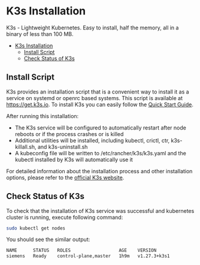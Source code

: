 # K3s Installation
K3s - Lightweight Kubernetes. Easy to install, half the memory, all in a binary of less than 100 MB.
- [K3s Installation](#k3s-installation)
  - [Install Script](#install-script)
  - [Check Status of K3s](#check-status-of-k3s)

## Install Script
K3s provides an installation script that is a convenient way to install it as a service on systemd or openrc based systems. This script is available at https://get.k3s.io. To install K3s you can easily follow the [Quick Start Guide](https://docs.k3s.io/quick-start).

After running this installation:
* The K3s service will be configured to automatically restart after node reboots or if the process crashes or is killed
* Additional utilities will be installed, including kubectl, crictl, ctr, k3s-killall.sh, and k3s-uninstall.sh
* A kubeconfig file will be written to /etc/rancher/k3s/k3s.yaml and the kubectl installed by K3s will automatically use it

For detailed information about the installation process and other installation options, please refer to the [official K3s website](https://docs.k3s.io/).

## Check Status of K3s
To check that the installation of K3s service was successful and kubernetes cluster is running, execute following command:
```bash
sudo kubectl get nodes
```
You should see the similar output:
```bash
NAME      STATUS   ROLES                  AGE    VERSION
siemens   Ready    control-plane,master   1h9m   v1.27.3+k3s1
```
